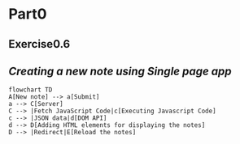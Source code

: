 # Part0

## Exercise0.6

*Creating a new note using Single page app*
---

```mermaid
flowchart TD
A[New note] --> a[Submit]
a --> C[Server]
C --> |Fetch JavaScript Code|c[Executing Javascript Code]
c --> |JSON data|d[DOM API]
d --> D[Adding HTML elements for displaying the notes]
D --> |Redirect|E[Reload the notes]
```